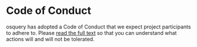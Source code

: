 # Code of Conduct

osquery has adopted a Code of Conduct that we expect project participants to
adhere to. Please
[read the full text](https://github.com/osquery/foundation/blob/main/CODE_OF_CONDUCT.md)
so that you can understand what actions will and will not be tolerated.
